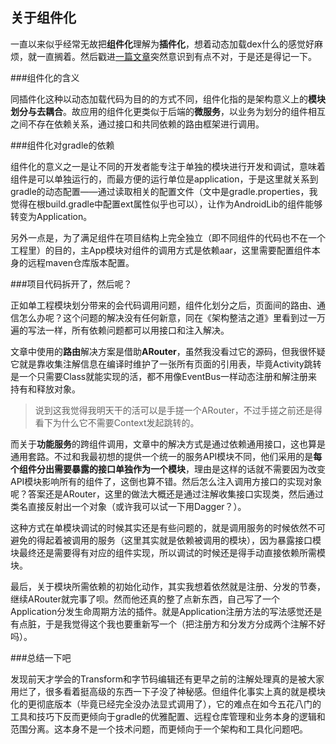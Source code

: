 ## 关于组件化

一直以来似乎经常无故把**组件化**理解为**插件化**，想着动态加载dex什么的感觉好麻烦，就一直搁着。然后戳进[一篇文章](https://juejin.im/post/6881116198889586701)突然意识到有点不对，于是还是得记一下。

###组件化的含义

同插件化这种以动态加载代码为目的的方式不同，组件化指的是架构意义上的**模块划分与去耦合**。故应用的组件化更类似于后端的**微服务**，以业务为划分的组件相互之间不存在依赖关系，通过接口和共同依赖的路由框架进行调用。

###组件化对gradle的依赖

组件化的意义之一是让不同的开发者能专注于单独的模块进行开发和调试，意味着组件是可以单独运行的，而最方便的运行单位是application，于是这里就关系到gradle的动态配置——通过读取相关的配置文件（文中是gradle.properties，我觉得在根build.gradle中配置ext属性似乎也可以），让作为AndroidLib的组件能够转变为Application。

另外一点是，为了满足组件在项目结构上完全独立（即不同组件的代码也不在一个工程里）的目的，主App模块对组件的调用方式是依赖aar，这里需要配置组件本身的远程maven仓库版本配置。

###项目代码拆开了，然后呢？

正如单工程模块划分带来的会代码调用问题，组件化划分之后，页面间的路由、通信怎么办呢？这个问题的解决没有任何新意，同在《架构整洁之道》里看到过一万遍的写法一样，所有依赖问题都可以用接口和注入解决。

文章中使用的**路由**解决方案是借助**ARouter**，虽然我没看过它的源码，但我很怀疑它就是靠收集注解信息在编译时维护了一张所有页面的引用表，毕竟Activity跳转是一个只需要Class就能实现的活，都不用像EventBus一样动态注册和解注册来持有和释放对象。

> 说到这我觉得我明天干的活可以是手搓一个ARouter，不过手搓之前还是得看下为什么它不需要Context发起跳转的。

而关于**功能服务**的跨组件调用，文章中的解决方式是通过依赖通用接口，这也算是通用套路。不过和我最初想的提供一个统一的服务API模块不同，他们采用的是**每个组件分出需要暴露的接口单独作为一个模块**，理由是这样的话就不需要因为改变API模块影响所有的组件了，这倒也算不错。然后怎么注入调用方接口的实现对象呢？答案还是ARouter，这里的做法大概还是通过注解收集接口实现类，然后通过类名直接反射出一个对象（或许我可以试一下用Dagger？）。

这种方式在单模块调试的时候其实还是有些问题的，就是调用服务的时候依然不可避免的得起着被调用的服务（这里其实就是依赖被调用的模块），因为暴露接口模块最终还是需要得有对应的组件实现，所以调试的时候还是得手动直接依赖所需模块。

最后，关于模块所需依赖的初始化动作，其实我想着依然就是注册、分发的节奏，继续ARouter就完事了呗。然而他还真的整了点新东西，自己写了一个Application分发生命周期方法的插件。就是Application注册方法的写法感觉还是有点脏，于是我觉得这个我也要重新写一个（把注册方和分发方分成两个注解不好吗）。

###总结一下吧

发现前天才学会的Transform和字节码编辑还有更早之前的注解处理真的是被大家用烂了，很多看着挺高级的东西一下子没了神秘感。但组件化事实上真的就是模块化的更彻底版本（毕竟已经完全没办法显式调用了），它的难点在如今五花八门的工具和技巧下反而更倾向于gradle的优雅配置、远程仓库管理和业务本身的逻辑和范围分离。这本身不是一个技术问题，而更倾向于一个架构和工具化问题吧。